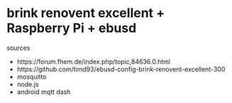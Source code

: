 # brink renovent excellent + Raspberry Pi + ebusd</br>
<p>sources
<ul>
  <li>https://forum.fhem.de/index.php/topic,84636.0.html</li>
  <li>https://github.com/timd93/ebusd-config-brink-renovent-excellent-300</li>
  <li>mosquitto</li>
  <li>node.js</li>
  <li>android mqtt dash</li>
</ul></p>

